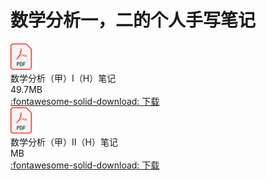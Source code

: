 # 数学分析一，二的个人手写笔记


<div class="card file-block" markdown="1">
<div class="file-icon"><img src="https://raw.githubusercontent.com/kailqq/cdn_img/master/img/pdf.svg" style="height: 3em;"></div>
<div class="file-body">
<div class="file-title">数学分析（甲）Ⅰ（H）笔记</div>
<div class="file-meta">49.7MB </div>
</div>
<a class="down-button" target="_blank" href="./math1.pdf"  markdown="1">:fontawesome-solid-download: 下载</a>
</div>


<div class="card file-block" markdown="1">
<div class="file-icon"><img src="https://raw.githubusercontent.com/kailqq/cdn_img/master/img/pdf.svg" style="height: 3em;"></div>
<div class="file-body">
<div class="file-title">数学分析（甲）Ⅱ（H）笔记</div>
<div class="file-meta">MB </div>
</div>
<a class="down-button" target="_blank" href="./math1.pdf" markdown="1">:fontawesome-solid-download: 下载</a>
</div>
